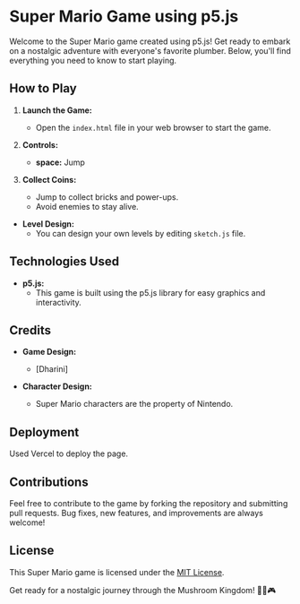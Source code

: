 # Super Mario Game using p5.js

Welcome to the Super Mario game created using p5.js! Get ready to embark on a nostalgic adventure with everyone's favorite plumber. Below, you'll find everything you need to know to start playing.

## How to Play

1. **Launch the Game:**
   - Open the `index.html` file in your web browser to start the game.

2. **Controls:**
     - **space:** Jump

3. **Collect Coins:**
   - Jump to collect bricks and power-ups.
   - Avoid enemies to stay alive.


- **Level Design:**
  - You can design your own levels by editing  `sketch.js` file.


## Technologies Used

- **p5.js:**
  - This game is built using the p5.js library for easy graphics and interactivity.

## Credits

- **Game Design:**
  - [Dharini]

- **Character Design:**
  - Super Mario characters are the property of Nintendo.
## Deployment
Used Vercel to deploy the page.
## Contributions

Feel free to contribute to the game by forking the repository and submitting pull requests. Bug fixes, new features, and improvements are always welcome!

## License

This Super Mario game is licensed under the [MIT License](LICENSE.md).

Get ready for a nostalgic journey through the Mushroom Kingdom! 🍄👑🎮
